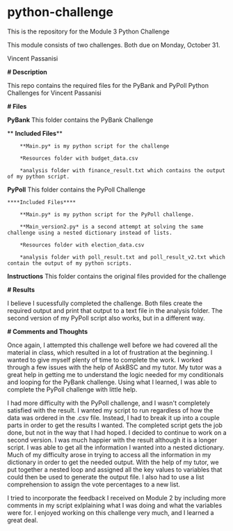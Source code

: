 # python-challenge

This is the repository for the Module 3 Python Challenge

This module consists of two challenges. Both due on Monday, October 31.

Vincent Passanisi

**# Description**

This repo contains the required files for the PyBank and PyPoll Python Challenges for Vincent Passanisi

**# Files**

**PyBank** This folder contains the PyBank Challenge

   ** **Included Files****

        **Main.py* is my python script for the challenge

        *Resources folder with budget_data.csv

        *analysis folder with finance_result.txt which contains the output of my python script.

**PyPoll** This folder contains the PyPoll Challenge

    ****Included Files****

        **Main.py* is my python script for the PyPoll challenge.

        **Main_version2.py* is a second attempt at solving the same challenge using a nested dictionary instead of lists.

        *Resources folder with election_data.csv

        *analysis folder with poll_result.txt and poll_result_v2.txt which contain the output of my python scripts.

**Instructions** This folder contains the original files provided for the challenge

**# Results**

I believe I sucessfully completed the challenge. Both files create the required output and print that output to a text file in the analysis folder. The second version of my PyPoll script also works, but in a different way.

**# Comments and Thoughts**

Once again, I attempted this challenge well before we had covered all the material in class, which resulted in a lot of frustration at the beginning. I wanted to give myself plenty of time to complete the work. I worked through a few issues with the help of AskBSC and my tutor. My tutor was a great help in getting me to understand the logic needed for my conditionals and looping for the PyBank challenge. Using what I learned, I was able to complete the PyPoll challenge with little help.

I had more difficulty with the PyPoll challenge, and I wasn't completely satisfied with the result. I wanted my script to run regardless of how the data was ordered in the .csv file. Instead, I had to break it up into a couple parts in order to get the results I wanted. The completed script gets the job done, but not in the way that I had hoped. I decided to continue to work on a second version. I was much happier with the result although it is a longer script. I was able to get all the information I wanted into a nested dictionary. Much of my difficulty arose in trying to access all the information in my dictionary in order to get the needed output. With the help of my tutor, we put together a nested loop and assigned all the key values to variables that could then be used to generate the output file. I also had to use a list comprehension to assign the vote percentages to a new list.

I tried to incorporate the feedback I received on Module 2 by including more comments in my script exlplaining what I was doing and what the variables were for. I enjoyed working on this challenge very much, and I learned a great deal.